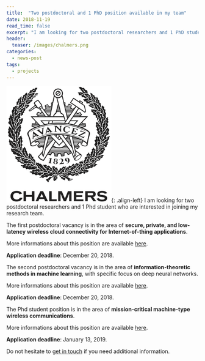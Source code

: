 ```yaml
--- 
title:  "Two postdoctoral and 1 PhD position available in my team"
date: 2018-11-19
read_time: false
excerpt: "I am looking for two postdoctoral researchers and 1 PhD students who would like to join my team"
header:
  teaser: /images/chalmers.png
categories: 
  - news-post
tags:
  - projects
---
```



![image-left](/images/AvancezChalmers.png){: .align-left}
I am looking for two postdoctoral researchers and 1 Phd student who are interested in joining my research team.

The first postdoctoral vacancy is in the area of **secure, private, and low-latency wireless cloud connectivity for Internet-of-thing applications**.

More informations about this position are available [here](http://www.chalmers.se/en/about-chalmers/Working-at-Chalmers/Vacancies/Pages/default.aspx?rmpage=job&rmjob=6928). 

**Application deadline**: December 20, 2018.

The second postdoctoral vacancy is in the area of **information-theoretic methods in machine learning**, with specific focus on deep neural networks.

More informations about this position are available [here](http://www.chalmers.se/en/about-chalmers/Working-at-Chalmers/Vacancies/Pages/default.aspx?rmpage=job&rmjob=6918). 

**Application deadline**: December 20, 2018.

The Phd student position is in the area of **mission-critical machine-type wireless communications**. 

More informations about this position are available [here](http://www.chalmers.se/en/about-chalmers/Working-at-Chalmers/Vacancies/Pages/default.aspx?rmpage=job&rmjob=p6932). 

**Application deadline**: January 13, 2019.

Do not hesitate to [get in touch](mailto:durisi@chalmers.se) if you need additional information.

